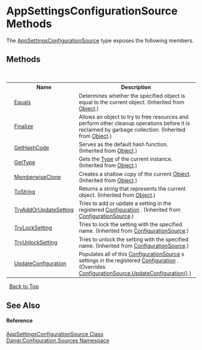 # AppSettingsConfigurationSource Methods
 

The <a href="T_Dangr_Configuration_Sources_AppSettingsConfigurationSource">AppSettingsConfigurationSource</a> type exposes the following members.


## Methods
&nbsp;<table><tr><th></th><th>Name</th><th>Description</th></tr><tr><td>![Public method](media/pubmethod.gif "Public method")</td><td><a href="http://msdn2.microsoft.com/en-us/library/bsc2ak47" target="_blank">Equals</a></td><td>
Determines whether the specified object is equal to the current object.
 (Inherited from <a href="http://msdn2.microsoft.com/en-us/library/e5kfa45b" target="_blank">Object</a>.)</td></tr><tr><td>![Protected method](media/protmethod.gif "Protected method")</td><td><a href="http://msdn2.microsoft.com/en-us/library/4k87zsw7" target="_blank">Finalize</a></td><td>
Allows an object to try to free resources and perform other cleanup operations before it is reclaimed by garbage collection.
 (Inherited from <a href="http://msdn2.microsoft.com/en-us/library/e5kfa45b" target="_blank">Object</a>.)</td></tr><tr><td>![Public method](media/pubmethod.gif "Public method")</td><td><a href="http://msdn2.microsoft.com/en-us/library/zdee4b3y" target="_blank">GetHashCode</a></td><td>
Serves as the default hash function.
 (Inherited from <a href="http://msdn2.microsoft.com/en-us/library/e5kfa45b" target="_blank">Object</a>.)</td></tr><tr><td>![Public method](media/pubmethod.gif "Public method")</td><td><a href="http://msdn2.microsoft.com/en-us/library/dfwy45w9" target="_blank">GetType</a></td><td>
Gets the <a href="http://msdn2.microsoft.com/en-us/library/42892f65" target="_blank">Type</a> of the current instance.
 (Inherited from <a href="http://msdn2.microsoft.com/en-us/library/e5kfa45b" target="_blank">Object</a>.)</td></tr><tr><td>![Protected method](media/protmethod.gif "Protected method")</td><td><a href="http://msdn2.microsoft.com/en-us/library/57ctke0a" target="_blank">MemberwiseClone</a></td><td>
Creates a shallow copy of the current <a href="http://msdn2.microsoft.com/en-us/library/e5kfa45b" target="_blank">Object</a>.
 (Inherited from <a href="http://msdn2.microsoft.com/en-us/library/e5kfa45b" target="_blank">Object</a>.)</td></tr><tr><td>![Public method](media/pubmethod.gif "Public method")</td><td><a href="http://msdn2.microsoft.com/en-us/library/7bxwbwt2" target="_blank">ToString</a></td><td>
Returns a string that represents the current object.
 (Inherited from <a href="http://msdn2.microsoft.com/en-us/library/e5kfa45b" target="_blank">Object</a>.)</td></tr><tr><td>![Protected method](media/protmethod.gif "Protected method")</td><td><a href="M_Dangr_Configuration_ConfigurationSource_TryAddOrUpdateSetting">TryAddOrUpdateSetting</a></td><td>
Tries to add or update a setting in the registered <a href="T_Dangr_Configuration_Configuration">Configuration</a> .
 (Inherited from <a href="T_Dangr_Configuration_ConfigurationSource">ConfigurationSource</a>.)</td></tr><tr><td>![Protected method](media/protmethod.gif "Protected method")</td><td><a href="M_Dangr_Configuration_ConfigurationSource_TryLockSetting">TryLockSetting</a></td><td>
Tries to lock the setting with the specified name.
 (Inherited from <a href="T_Dangr_Configuration_ConfigurationSource">ConfigurationSource</a>.)</td></tr><tr><td>![Protected method](media/protmethod.gif "Protected method")</td><td><a href="M_Dangr_Configuration_ConfigurationSource_TryUnlockSetting">TryUnlockSetting</a></td><td>
Tries to unlock the setting with the specified name.
 (Inherited from <a href="T_Dangr_Configuration_ConfigurationSource">ConfigurationSource</a>.)</td></tr><tr><td>![Public method](media/pubmethod.gif "Public method")</td><td><a href="M_Dangr_Configuration_Sources_AppSettingsConfigurationSource_UpdateConfiguration">UpdateConfiguration</a></td><td>
Populates all of this <a href="T_Dangr_Configuration_ConfigurationSource">ConfigurationSource</a> s settings in the registered <a href="http://msdn2.microsoft.com/en-us/library/s7kc101z" target="_blank">Configuration</a> .
 (Overrides <a href="M_Dangr_Configuration_ConfigurationSource_UpdateConfiguration">ConfigurationSource.UpdateConfiguration()</a>.)</td></tr></table>&nbsp;
<a href="#appsettingsconfigurationsource-methods">Back to Top</a>

## See Also


#### Reference
<a href="T_Dangr_Configuration_Sources_AppSettingsConfigurationSource">AppSettingsConfigurationSource Class</a><br /><a href="N_Dangr_Configuration_Sources">Dangr.Configuration.Sources Namespace</a><br />